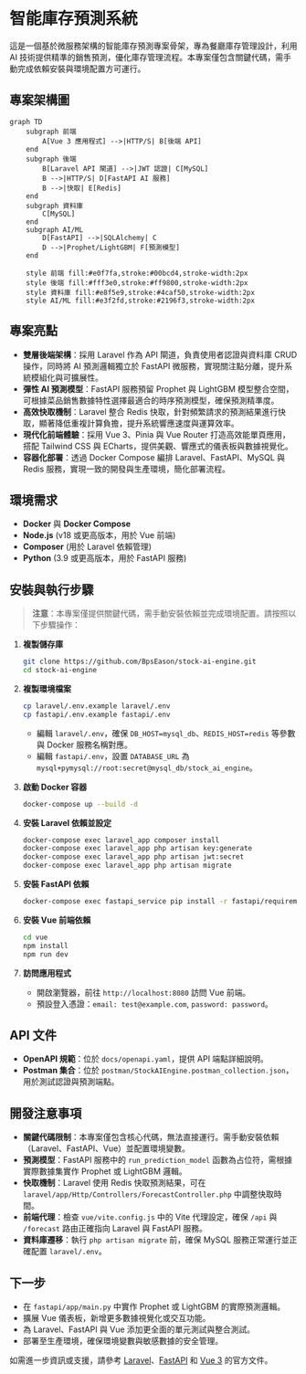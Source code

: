 # 智能庫存預測系統

這是一個基於微服務架構的智能庫存預測專案骨架，專為餐廳庫存管理設計，利用 AI 技術提供精準的銷售預測，優化庫存管理流程。本專案僅包含關鍵代碼，需手動完成依賴安裝與環境配置方可運行。

## 專案架構圖

```mermaid
graph TD
    subgraph 前端
        A[Vue 3 應用程式] -->|HTTP/S| B[後端 API]
    end
    subgraph 後端
        B[Laravel API 閘道] -->|JWT 認證| C[MySQL]
        B -->|HTTP/S| D[FastAPI AI 服務]
        B -->|快取| E[Redis]
    end
    subgraph 資料庫
        C[MySQL]
    end
    subgraph AI/ML
        D[FastAPI] -->|SQLAlchemy| C
        D -->|Prophet/LightGBM| F[預測模型]
    end

    style 前端 fill:#e0f7fa,stroke:#00bcd4,stroke-width:2px
    style 後端 fill:#fff3e0,stroke:#ff9800,stroke-width:2px
    style 資料庫 fill:#e8f5e9,stroke:#4caf50,stroke-width:2px
    style AI/ML fill:#e3f2fd,stroke:#2196f3,stroke-width:2px
```

## 專案亮點

- **雙層後端架構**：採用 Laravel 作為 API 閘道，負責使用者認證與資料庫 CRUD 操作，同時將 AI 預測邏輯獨立於 FastAPI 微服務，實現關注點分離，提升系統模組化與可擴展性。
- **彈性 AI 預測模型**：FastAPI 服務預留 Prophet 與 LightGBM 模型整合空間，可根據菜品銷售數據特性選擇最適合的時序預測模型，確保預測精準度。
- **高效快取機制**：Laravel 整合 Redis 快取，針對頻繁請求的預測結果進行快取，顯著降低重複計算負擔，提升系統響應速度與運算效率。
- **現代化前端體驗**：採用 Vue 3、Pinia 與 Vue Router 打造高效能單頁應用，搭配 Tailwind CSS 與 ECharts，提供美觀、響應式的儀表板與數據視覺化。
- **容器化部署**：透過 Docker Compose 編排 Laravel、FastAPI、MySQL 與 Redis 服務，實現一致的開發與生產環境，簡化部署流程。

## 環境需求

- **Docker** 與 **Docker Compose**
- **Node.js** (v18 或更高版本，用於 Vue 前端)
- **Composer** (用於 Laravel 依賴管理)
- **Python** (3.9 或更高版本，用於 FastAPI 服務)

## 安裝與執行步驟

> **注意**：本專案僅提供關鍵代碼，需手動安裝依賴並完成環境配置。請按照以下步驟操作：

1. **複製儲存庫**
   ```bash
   git clone https://github.com/BpsEason/stock-ai-engine.git
   cd stock-ai-engine
   ```

2. **複製環境檔案**
   ```bash
   cp laravel/.env.example laravel/.env
   cp fastapi/.env.example fastapi/.env
   ```
   - 編輯 `laravel/.env`，確保 `DB_HOST=mysql_db`、`REDIS_HOST=redis` 等參數與 Docker 服務名稱對應。
   - 編輯 `fastapi/.env`，設置 `DATABASE_URL` 為 `mysql+pymysql://root:secret@mysql_db/stock_ai_engine`。

3. **啟動 Docker 容器**
   ```bash
   docker-compose up --build -d
   ```

4. **安裝 Laravel 依賴並設定**
   ```bash
   docker-compose exec laravel_app composer install
   docker-compose exec laravel_app php artisan key:generate
   docker-compose exec laravel_app php artisan jwt:secret
   docker-compose exec laravel_app php artisan migrate
   ```

5. **安裝 FastAPI 依賴**
   ```bash
   docker-compose exec fastapi_service pip install -r fastapi/requirements.txt
   ```

6. **安裝 Vue 前端依賴**
   ```bash
   cd vue
   npm install
   npm run dev
   ```

7. **訪問應用程式**
   - 開啟瀏覽器，前往 `http://localhost:8080` 訪問 Vue 前端。
   - 預設登入憑證：`email: test@example.com`, `password: password`。

## API 文件

- **OpenAPI 規範**：位於 `docs/openapi.yaml`，提供 API 端點詳細說明。
- **Postman 集合**：位於 `postman/StockAIEngine.postman_collection.json`，用於測試認證與預測端點。

## 開發注意事項

- **關鍵代碼限制**：本專案僅包含核心代碼，無法直接運行。需手動安裝依賴（Laravel、FastAPI、Vue）並配置環境變數。
- **預測模型**：FastAPI 服務中的 `run_prediction_model` 函數為占位符，需根據實際數據集實作 Prophet 或 LightGBM 邏輯。
- **快取機制**：Laravel 使用 Redis 快取預測結果，可在 `laravel/app/Http/Controllers/ForecastController.php` 中調整快取時間。
- **前端代理**：檢查 `vue/vite.config.js` 中的 Vite 代理設定，確保 `/api` 與 `/forecast` 路由正確指向 Laravel 與 FastAPI 服務。
- **資料庫遷移**：執行 `php artisan migrate` 前，確保 MySQL 服務正常運行並正確配置 `laravel/.env`。

## 下一步

- 在 `fastapi/app/main.py` 中實作 Prophet 或 LightGBM 的實際預測邏輯。
- 擴展 Vue 儀表板，新增更多數據視覺化或交互功能。
- 為 Laravel、FastAPI 與 Vue 添加更全面的單元測試與整合測試。
- 部署至生產環境，確保環境變數與敏感數據的安全管理。

如需進一步資訊或支援，請參考 [Laravel](https://laravel.com)、[FastAPI](https://fastapi.tiangolo.com) 和 [Vue 3](https://vuejs.org) 的官方文件。
